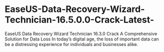 # EaseUS-Data-Recovery-Wizard-Technician-16.5.0.0-Crack-Latest-
EaseUS Data Recovery Wizard Technician 16.3.0 Crack A Comprehensive Solution for Data Loss In today’s digital age, the loss of important data can be a distressing experience for individuals and businesses alike. 
